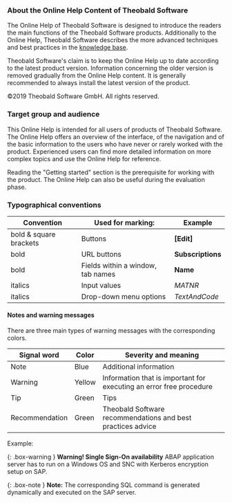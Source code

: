 ### About the Online Help Content of Theobald Software
The Online Help of Theobald Software is designed to introduce the readers the main functions of the Theobald Software products.
Additionally to the Online Help, Theobald Software describes the more advanced techniques and best practices in the [knowledge base](https://kb.theobald-software.com/).

Theobald Software's claim is to keep the Online Help up to date according to the latest product version. Information concerning the older version is removed gradually from the Online Help content. It is generally recommended to always install the latest version of the product.

©2019 Theobald Software GmbH. All rights reserved.

### Target group and audience
This Online Help is intended for all users of products of Theobald Software. The Online Help offers an overview of the interface, of the navigation and of the basic information to the users who have never or rarely worked with the product. 
Experienced users can find more detailed information on more complex topics and use the Online Help for reference.

Reading the "Getting started" section is the prerequisite for working with the product. 
The Online Help can also be useful during the evaluation phase. 

### Typographical conventions

Convention |Used for marking: |Example
------------ | ------------- | ---------
bold & square brackets |Buttons |**[Edit]** 
bold |URL buttons |**Subscriptions**
bold |Fields within a window, tab names |**Name** 
italics |Input values| *MATNR*
italics |Drop-down menu options| *TextAndCode*
 

#### Notes and warning messages

There are three main types of warning messages with the corresponding colors.

Signal word| Color | Severity and meaning
------------ | ------------- | ---------
Note |Blue | Additional information
Warning | Yellow | Information that is important for executing an error free procedure
Tip| Green | Tips
Recommendation | Green | Theobald Software recommendations and best practices advice

Example:

{: .box-warning } 
**Warning! Single Sign-On availability**
ABAP application server has to run on a Windows OS and SNC with Kerberos encryption setup on SAP.


 {: .box-note }
**Note:** The corresponding SQL command is generated dynamically and executed on the SAP server.

